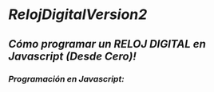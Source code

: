 # **_RelojDigitalVersion2_**

## **_Cómo programar un RELOJ DIGITAL en Javascript (Desde Cero)!_**

### **_Programación en Javascript:_**

